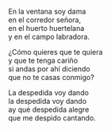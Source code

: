 En la ventana soy dama<br>en el corredor señora,<br>en el huerto huertelana<br>y en el campo labradora.

¿Cómo quieres que te quiera<br>y que te tenga cariño<br>si andas por ahí diciendo<br>que no te casas conmigo?

La despedida voy dando<br>la despedida voy dando<br>ay qué despedida alegre<br>que me despido cantando.